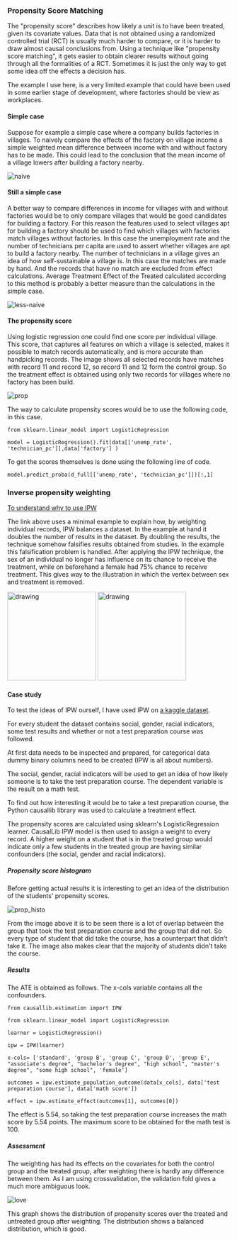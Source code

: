 ### Propensity Score Matching

The "propensity score" describes how likely a unit is to have been treated, given its covariate values. Data that is not obtained using a randomized controlled trial (RCT) is usually much harder to compare, or it is harder to draw almost causal conclusions from. Using a technique like "propensity score matching", it gets easier to obtain clearer results without going through all the formalities of a RCT. Sometimes it is just the only way to get some idea off the effects a decision has.

The example I use here, is a very limited example that could have been used in some earlier stage of development, where factories should be view as workplaces.

#### Simple case
Suppose for example a simple case where a company builds factories in villages. To naively compare the effects of the factory on village income a simple weighted mean difference between income with and without factory has to be made. This could lead to the conclusion that the mean income of a village lowers after building a factory nearby.

![naive](https://github.com/user-attachments/assets/779a2a92-69d3-412c-9985-0b2406054fab)

#### Still a simple case

A better way to compare differences in income for villages with and without factories would be to only compare villages that would be good candidates for building a factory. For this reason the features used to select villages apt for building a factory should be used to find which villages with factories match villages without factories. In this case the unemployment rate and the number of technicians per capita are used to assert whether villages are apt to build a factory nearby. The number of technicians in a village gives an idea of how self-sustainable a village is. In this case the matches are made by hand. And the records that have no match are excluded from effect calculations. Average Treatment Effect of the Treated calculated according to this method is probably a better measure than the calculations in the simple case.

![less-naive](https://github.com/user-attachments/assets/c7755d42-09e5-45dd-ab9f-d2dd161bdf73)



#### The propensity score

Using logistic regression one could find one score per individual village. This score, that captures all features on which a village is selected, makes it possible to match records automatically, and is more accurate than handpicking records. The image shows all selected records have matches with record 11 and record 12, so record 11 and 12 form the control group. So the treatment effect is obtained using only two records for villages where no factory has been build.

![prop](https://github.com/user-attachments/assets/41c71a19-e48c-4774-b729-afcf693fdd94)

The way to calculate propensity scores would be to use the following code, in this case.

`from sklearn.linear_model import LogisticRegression`

`model = LogisticRegression().fit(data[['unemp_rate', 'technician_pc']],data['factory'] )`

To get the scores themselves is done using the following line of code. 

`model.predict_proba(d_full[['unemp_rate', 'technician_pc']])[:,1]`

### Inverse propensity weighting

[To understand why to use IPW](https://towardsdatascience.com/understanding-inverse-probability-of-treatment-weighting-iptw-in-causal-inference-4e69692bce7e/)

The link above uses a minimal example to explain how, by weighting individual records, IPW balances a dataset. In the example at hand it doubles the number of results in the dataset. By doubling the results, the technique somehow falsifies results obtained from studies. In the example this falsification problem is handled. After applying the IPW technique, the sex of an individual no longer has influence on its chance to receive the treatment, while on beforehand a female had 75% chance to receive treatment. This gives way to the illustration in which the vertex between sex and treatment is removed.

<img src="https://github.com/user-attachments/assets/c6e72a9d-53d6-46e3-b56e-613b42e2df38" alt="drawing" width="200"/>
<img src="https://github.com/user-attachments/assets/57ae1a48-ebf5-4cc2-9cbe-d2a66c46d1ad" alt="drawing" width="200"/>

#### Case study

To test the ideas of IPW ourself, I have used IPW on [a kaggle dataset](https://www.kaggle.com/datasets/rkiattisak/student-performance-in-mathematics). 

For every student the dataset contains social, gender, racial indicators, some test results and whether or not a test preparation course was followed.

At first data needs to be inspected and prepared, for categorical data dummy binary columns need to be created (IPW is all about numbers).

The social, gender, racial indicators will be used to get an idea of how likely someone is to take the test preparation course. The dependent variable is the result on a math test.

To find out how interesting it would be to take a test preparation course, the Python causallib library was used to calculate a treatment effect.

The propensity scores are calculated using sklearn's LogisticRegression learner. CausalLib IPW model is then used to assign a weight to every record. A higher weight on a student that is in the treated group would indicate only a few students in the treated group are having similar confounders (the social, gender and racial indicators). 

##### Propensity score histogram

Before getting actual results it is interesting to get an idea of the distribution of the students' propensity scores.

![prop_histo](https://github.com/user-attachments/assets/20389ac9-28a3-4c84-bb21-56713a0e7dbd)


From the image above it is to be seen there is a lot of overlap between the group that took the test preparation course and the group that did not. So every type of student that did take the course, has a counterpart that didn't take it. The image also makes clear that the majority of students didn't take the course.

##### Results
The ATE is obtained as follows. The x-cols variable contains all the confounders.

`from causallib.estimation import IPW`

`from sklearn.linear_model import LogisticRegression`

`learner = LogisticRegression()`

`ipw = IPW(learner)`

`x-cols= ['standard', 'group B', 'group C', 'group D', 'group E', "associate's degree", "bachelor's degree", "high school", "master's degree", "some high school", 'female']`

`outcomes = ipw.estimate_population_outcome(data[x_cols], data['test preparation course'], data['math score'])`

`effect = ipw.estimate_effect(outcomes[1], outcomes[0])`

The effect is 5.54, so taking the test preparation course increases the math score by 5.54 points. The maximum score to be obtained for the math test is 100.

##### Assessment

The weighting has had its effects on the covariates for both the control group and the treated group, after weighting there is hardly any difference between them. As I am using crossvalidation, the validation fold gives a much more ambiguous look.

![love](https://github.com/user-attachments/assets/786f5e23-2310-44af-8378-469f85dec081)


This graph shows the distribution of propensity scores over the treated and untreated group after weighting. The distribution shows a balanced distribution, which is good.



























